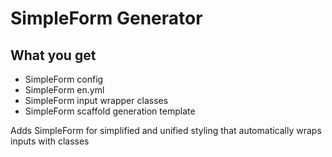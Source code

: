# SimpleForm Generator

## What you get

* SimpleForm config
* SimpleForm en.yml
* SimpleForm input wrapper classes
* SimpleForm scaffold generation template

Adds SimpleForm for simplified and unified styling that automatically wraps inputs with classes
